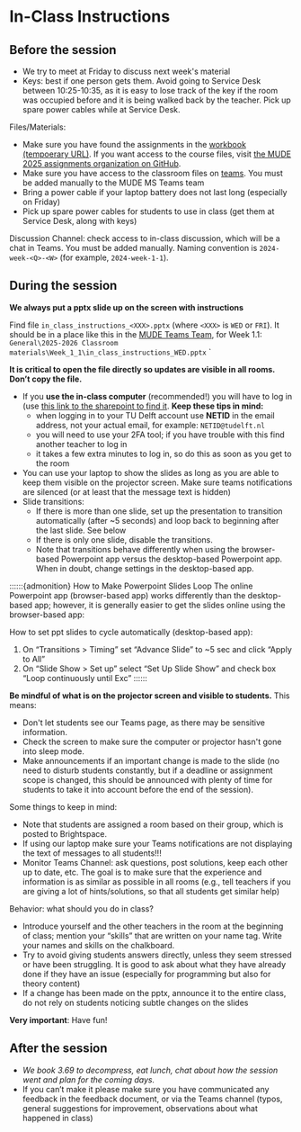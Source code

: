 # In-Class Instructions

## Before the session
- We try to meet at Friday to discuss next week's material
- Keys: best if one person gets them. Avoid going to Service Desk between 10:25-10:35, as it is easy to lose track of the key if the room was occupied before and it is being walked back by the teacher. Pick up spare power cables while at Service Desk. 

Files/Materials:

- Make sure you have found the assignments in the [workbook (tempoerary URL)](https://tudelft-mude.github.io/workbook-2025). If you want access to the course files, visit [the MUDE 2025 assignments organization on GitHub](https://github.com/MUDE-2025).
- Make sure you have access to the classroom files on [teams](https://tud365.sharepoint.com/:f:/r/sites/MUDE/Gedeelde%20documenten/General/2025-2026%20Classroom%20material?csf=1&web=1&e=CR1Le0). You must be added manually to the MUDE MS Teams team
- Bring a power cable if your laptop battery does not last long (especially on Friday)
- Pick up spare power cables for students to use in class (get them at Service Desk, along with keys)

Discussion Channel: check access to in-class discussion, which will be a chat in Teams. You must be added manually. Naming convention is `2024-week-<Q>-<W>` (for example, `2024-week-1-1`).

## During the session

**We always put a pptx slide up on the screen with instructions**

Find file `in_class_instructions_<XXX>.pptx` (where `<XXX>` is `WED` or `FRI`). It should be in a place like this in the [MUDE Teams Team](https://tud365.sharepoint.com/:f:/r/sites/MUDE/Gedeelde%20documenten/General/2025-2026%20Classroom%20material?csf=1&web=1&e=CR1Le0), for Week 1.1: `General\2025-2026 Classroom materials\Week_1_1\in_class_instructions_WED.pptx`
`

**It is critical to open the file directly so updates are visible in all rooms. Don’t copy the file.**

- If you **use the in-class computer** (recommended!) you will have to log in (use [this link to the sharepoint to find it](https://tud365.sharepoint.com/:f:/r/sites/MUDE/Gedeelde%20documenten/General/2025-2026%20Classroom%20material?csf=1&web=1&e=CR1Le0). **Keep these tips in mind:**
  - when logging in to your TU Delft account use **NETID** in the email address, not your actual email, for example: `NETID@tudelft.nl`
  - you will need to use your 2FA tool; if you have trouble with this find another teacher to log in
  - it takes a few extra minutes to log in, so do this as soon as you get to the room
- You can use your laptop to show the slides as long as you are able to keep them visible on the projector screen. Make sure teams notifications are silenced (or at least that the message text is hidden)
- Slide transitions:
  - If there is more than one slide, set up the presentation to transition automatically (after ~5 seconds) and loop back to beginning after the last slide. See below
  - If there is only one slide, disable the transitions.
  - Note that transitions behave differently when using the browser-based Powerpoint app versus the desktop-based Powerpoint app. When in doubt, change settings in the desktop-based app.

::::::{admonition} How to Make Powerpoint Slides Loop
The online Powerpoint app (browser-based app) works differently than the desktop-based app; however, it is generally easier to get the slides online using the browser-based app:

How to set ppt slides to cycle automatically (desktop-based app):
1.	On “Transitions > Timing” set “Advance Slide” to ~5 sec and click “Apply to All”
2.	On “Slide Show > Set up” select “Set Up Slide Show” and check box “Loop continuously until Exc”
::::::

**Be mindful of what is on the projector screen and visible to students.** This means:
- Don't let students see our Teams page, as there may be sensitive information.
- Check the screen to make sure the computer or projector hasn't gone into sleep mode.
- Make announcements if an important change is made to the slide (no need to disturb students constantly, but if a deadline or assignment scope is changed, this should be announced with plenty of time for students to take it into account before the end of the session).

Some things to keep in mind:

- Note that students are assigned a room based on their group, which is posted to Brightspace.
- If using our laptop make sure your Teams notifications are not displaying the text of messages to all students!!!
- Monitor Teams Channel: ask questions, post solutions, keep each other up to date, etc. The goal is to make sure that the experience and information is as similar as possible in all rooms (e.g., tell teachers if you are giving a lot of hints/solutions, so that all students get similar help)

Behavior: what should you do in class?

- Introduce yourself and the other teachers in the room at the beginning of class; mention your “skills” that are written on your name tag. Write your names and skills on the chalkboard.
- Try to avoid giving students answers directly, unless they seem stressed or have been struggling. It is good to ask about what they have already done if they have an issue (especially for programming but also for theory content)
- If a change has been made on the pptx, announce it to the entire class, do not rely on students noticing subtle changes on the slides

**Very important**: Have fun!

## After the session

- _We book 3.69 to decompress, eat lunch, chat about how the session went and plan for the coming days._
- If you can’t make it please make sure you have communicated any feedback in the feedback document, or via the Teams channel (typos, general suggestions for improvement, observations about what happened in class)